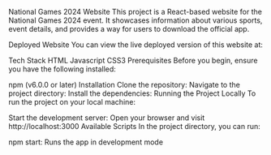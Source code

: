 National Games 2024 Website
This project is a React-based website for the National Games 2024 event. It showcases information about various sports, event details, and provides a way for users to download the official app.

Deployed Website
You can view the live deployed version of this website at:
 
Tech Stack
 HTML
 Javascript
CSS3
Prerequisites
Before you begin, ensure you have the following installed:
 
npm (v6.0.0 or later)
Installation
Clone the repository:
Navigate to the project directory:
Install the dependencies:
Running the Project Locally
To run the project on your local machine:

Start the development server:
Open your browser and visit http://localhost:3000
Available Scripts
In the project directory, you can run:

npm start: Runs the app in development mode
